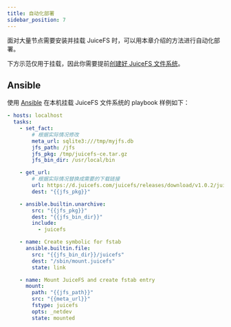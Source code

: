 ```yaml
---
title: 自动化部署
sidebar_position: 7
---
```


面对大量节点需要安装并挂载 JuiceFS 时，可以用本章介绍的方法进行自动化部署。

下方示范仅用于挂载，因此你需要提前[创建好 JuiceFS 文件系统](../getting-started/README.md#juicefs-format)。

## Ansible

使用 [Ansible](https://ansible.com) 在本机挂载 JuiceFS 文件系统的 playbook 样例如下：

```yaml
- hosts: localhost
  tasks:
    - set_fact:
        # 根据实际情况修改
        meta_url: sqlite3:///tmp/myjfs.db
        jfs_path: /jfs
        jfs_pkg: /tmp/juicefs-ce.tar.gz
        jfs_bin_dir: /usr/local/bin

    - get_url:
        # 根据实际情况替换成需要的下载链接
        url: https://d.juicefs.com/juicefs/releases/download/v1.0.2/juicefs-1.0.2-linux-amd64.tar.gz
        dest: "{{jfs_pkg}}"

    - ansible.builtin.unarchive:
        src: "{{jfs_pkg}}"
        dest: "{{jfs_bin_dir}}"
        include:
          - juicefs

    - name: Create symbolic for fstab
      ansible.builtin.file:
        src: "{{jfs_bin_dir}}/juicefs"
        dest: "/sbin/mount.juicefs"
        state: link

    - name: Mount JuiceFS and create fstab entry
      mount:
        path: "{{jfs_path}}"
        src: "{{meta_url}}"
        fstype: juicefs
        opts: _netdev
        state: mounted
```
